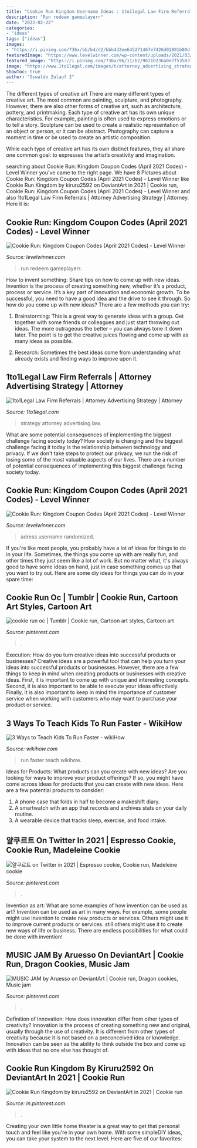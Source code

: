 ```yaml
---
title: "Cookie Run Kingdom Username Ideas : 1to1legal Law Firm Referrals"
description: "Run redeem gameplayerr"
date: "2023-02-22"
categories:
- "ideas"
tags: ["ideas"]
images:
- "https://i.pinimg.com/736x/bb/b4/d2/bbb4d2ee645271467e7426d01801b80d--music-jam-anime-art.jpg"
featuredImage: "https://www.levelwinner.com/wp-content/uploads/2021/03/cookie-run-kingdom-battle-800x450-1.jpg"
featured_image: "https://i.pinimg.com/736x/96/11/b2/9611b236a0e7f535837940119c809310.jpg"
image: "https://www.1to1legal.com/images/t/attorney_advertising_strategy.png"
ShowToc: true
author: "Oswaldo Zulauf I"
---
```



The different types of creative art
There are many different types of creative art. The most common are painting, sculpture, and photography. However, there are also other forms of creative art, such as architecture, pottery, and printmaking.
Each type of creative art has its own unique characteristics. For example, painting is often used to express emotions or to tell a story. Sculpture can be used to create a realistic representation of an object or person, or it can be abstract. Photography can capture a moment in time or be used to create an artistic composition.

While each type of creative art has its own distinct features, they all share one common goal: to expresses the artist’s creativity and imagination.

	

		
searching about Cookie Run: Kingdom Coupon Codes (April 2021 Codes) - Level Winner you've came to the right page. We have 8 Pictures about Cookie Run: Kingdom Coupon Codes (April 2021 Codes) - Level Winner like Cookie Run Kingdom by kiruru2592 on DeviantArt in 2021 | Cookie run, Cookie Run: Kingdom Coupon Codes (April 2021 Codes) - Level Winner and also 1to1Legal Law Firm Referrals | Attorney Advertising Strategy | Attorney. Here it is:
		
    
## Cookie Run: Kingdom Coupon Codes (April 2021 Codes) - Level Winner

<img loading=lazy src="https://www.levelwinner.com/wp-content/uploads/2021/03/cookie-run-kingdom-battle-800x450-1.jpg" onerror="this.onerror=null;this.src='https://tse2.mm.bing.net/th?id=OIP.xiieQ933VYSURLLrT8D7MAHaEK&amp;pid=15.1';" alt="Cookie Run: Kingdom Coupon Codes (April 2021 Codes) - Level Winner">

_Source: levelwinner.com_

>run redeem gameplayerr. 

	

How to invent something: Share tips on how to come up with new ideas.
Invention is the process of creating something new, whether it’s a product, process or service. It’s a key part of innovation and economic growth. To be successful, you need to have a good idea and the drive to see it through.
So how do you come up with new ideas? There are a few methods you can try:

1. Brainstorming: This is a great way to generate ideas with a group. Get together with some friends or colleagues and just start throwing out ideas. The more outrageous the better – you can always tone it down later. The point is to get the creative juices flowing and come up with as many ideas as possible.

2. Research: Sometimes the best ideas come from understanding what already exists and finding ways to improve upon it.

    
## 1to1Legal Law Firm Referrals | Attorney Advertising Strategy | Attorney

<img loading=lazy src="https://www.1to1legal.com/images/t/attorney_advertising_strategy.png" onerror="this.onerror=null;this.src='https://tse2.mm.bing.net/th?id=OIP.gWUjzngbfkuIf340KU_JzAHaCd&amp;pid=15.1';" alt="1to1Legal Law Firm Referrals | Attorney Advertising Strategy | Attorney">

_Source: 1to1legal.com_

>strategy attorney advertising law. 

	

What are some potential consequences of implementing the biggest challenge facing society today?
How society is changing and the biggest challenge facing it today is the relationship between technology and privacy. If we don't take steps to protect our privacy, we run the risk of losing some of the most valuable aspects of our lives. There are a number of potential consequences of implementing this biggest challenge facing society today.

    
## Cookie Run: Kingdom Coupon Codes (April 2021 Codes) - Level Winner

<img loading=lazy src="https://www.levelwinner.com/wp-content/uploads/2021/03/cookie-run-kingdom-rewards-step-4-800x450-1-768x432.jpg" onerror="this.onerror=null;this.src='https://tse3.mm.bing.net/th?id=OIP.Xt6RqfFETC_bUMu8wugmOgHaEK&amp;pid=15.1';" alt="Cookie Run: Kingdom Coupon Codes (April 2021 Codes) - Level Winner">

_Source: levelwinner.com_

>adress username randomized. 

	

If you're like most people, you probably have a lot of ideas for things to do in your life. Sometimes, the things you come up with are really fun, and other times they just seem like a lot of work. But no matter what, it's always good to have some ideas on hand, just in case something comes up that you want to try out. Here are some diy ideas for things you can do in your spare time: 

    
## Cookie Run Oc | Tumblr | Cookie Run, Cartoon Art Styles, Cartoon Art

<img loading=lazy src="https://i.pinimg.com/736x/a9/8c/1e/a98c1e1caa0d2086ee3ab60ff2780f06.jpg" onerror="this.onerror=null;this.src='https://tse2.mm.bing.net/th?id=OIP.Y-FGH2Iv55VY6R3I8tqdrgHaE8&amp;pid=15.1';" alt="cookie run oc | Tumblr | Cookie run, Cartoon art styles, Cartoon art">

_Source: pinterest.com_

>. 

	

Execution: How do you turn creative ideas into successful products or businesses?
Creative ideas are a powerful tool that can help you turn your ideas into successful products or businesses. However, there are a few things to keep in mind when creating products or businesses with creative ideas. First, it is important to come up with unique and interesting concepts. Second, it is also important to be able to execute your ideas effectively. Finally, it is also important to keep in mind the importance of customer service when working with customers who may want to purchase your product or service.

    
## 3 Ways To Teach Kids To Run Faster - WikiHow

<img loading=lazy src="https://www.wikihow.com/images/2/2e/Teach-Kids-To-Run-Faster-Step-11-Version-2.jpg" onerror="this.onerror=null;this.src='https://tse1.mm.bing.net/th?id=OIP.p8aQzJVq1q727Qrwy_NDGwHaFj&amp;pid=15.1';" alt="3 Ways to Teach Kids To Run Faster - wikiHow">

_Source: wikihow.com_

>run faster teach wikihow. 

	

Ideas for Products: What products can you create with new ideas?
Are you looking for ways to improve your product offerings? If so, you might have come across ideas for products that you can create with new ideas. Here are a few potential products to consider: 
1. A phone case that folds in half to become a makeshift diary.
2. A smartwatch with an app that records and archives stats on your daily routine.
3. A wearable device that tracks sleep, exercise, and food intake.

    
## 얄쿠르트 On Twitter In 2021 | Espresso Cookie, Cookie Run, Madeleine Cookie

<img loading=lazy src="https://i.pinimg.com/736x/96/11/b2/9611b236a0e7f535837940119c809310.jpg" onerror="this.onerror=null;this.src='https://tse3.mm.bing.net/th?id=OIP.8ob8tmbyKyIrPIvCFPhHFgHaEg&amp;pid=15.1';" alt="얄쿠르트 on Twitter in 2021 | Espresso cookie, Cookie run, Madeleine cookie">

_Source: pinterest.com_

>. 

	

Invention as art: What are some examples of how invention can be used as art?
Invention can be used as art in many ways. For example, some people might use invention to create new products or services. Others might use it to improve current products or services. still others might use it to create new ways of life or business. There are endless possibilities for what could be done with invention!

    
## MUSIC JAM By Aruesso On DeviantArt | Cookie Run, Dragon Cookies, Music Jam

<img loading=lazy src="https://i.pinimg.com/736x/bb/b4/d2/bbb4d2ee645271467e7426d01801b80d--music-jam-anime-art.jpg" onerror="this.onerror=null;this.src='https://tse4.mm.bing.net/th?id=OIP.RtcKp30vG2enmCg5xGBrmgHaGW&amp;pid=15.1';" alt="MUSIC JAM by Aruesso on DeviantArt | Cookie run, Dragon cookies, Music jam">

_Source: pinterest.com_

>. 

	

Definition of Innovation: How does innovation differ from other types of creativity?
Innovation is the process of creating something new and original, usually through the use of creativity. It is different from other types of creativity because it is not based on a preconceived idea or knowledge. Innovation can be seen as the ability to think outside the box and come up with ideas that no one else has thought of.

    
## Cookie Run Kingdom By Kiruru2592 On DeviantArt In 2021 | Cookie Run

<img loading=lazy src="https://i.pinimg.com/originals/07/64/4b/07644b571a7196b726ac089d09fd11e6.jpg" onerror="this.onerror=null;this.src='https://tse1.mm.bing.net/th?id=OIP.MH7k5E2Rv9TWslMU3ppUZwHaJA&amp;pid=15.1';" alt="Cookie Run Kingdom by kiruru2592 on DeviantArt in 2021 | Cookie run">

_Source: in.pinterest.com_

>. 

	

Creating your own little home theater is a great way to get that personal touch and feel like you're in your own home. With some simpleDIY ideas, you can take your system to the next level. Here are five of our favorites: 


